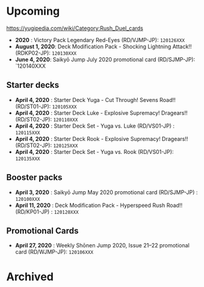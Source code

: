 # Upcoming
https://yugipedia.com/wiki/Category:Rush_Duel_cards

- **2020** : Victory Pack Legendary Red-Eyes (RD/VJMP-JP): `120126XXX`
- **August 1, 2020**: Deck Modification Pack - Shocking Lightning Attack!! (RDKP02-JP): `120130XXX`
- **June 4, 2020**: Saikyō Jump July 2020 promotional card (RD/SJMP-JP): `120140XXX

## Starter decks
- **April 4, 2020** : Starter Deck Yuga - Cut Through! Sevens Road!! (RD/ST01-JP): `120105XXX`
- **April 4, 2020** : Starter Deck Luke - Explosive Supremacy! Dragears!! (RD/ST02-JP): `120110XXX`
- **April 4, 2020** : Starter Deck Set - Yuga vs. Luke (RD/VS01-JP) : `120115XXX`
- **April 4, 2020** : Starter Deck Rook - Explosive Supremacy! Dragears!! (RD/ST02-JP): `120125XXX`
- **April 4, 2020** : Starter Deck Set - Yuga vs. Rook (RD/VS01-JP): `120135XXX`

## Booster packs
- **April 3, 2020** : Saikyō Jump May 2020 promotional card (RD/SJMP-JP) : `120100XXX`
- **April 11, 2020** : Deck Modification Pack - Hyperspeed Rush Road!! (RD/KP01-JP) : `120120XXX`

## Promotional Cards
- **April 27, 2020** : Weekly Shōnen Jump 2020, Issue 21–22 promotional card (RD/WJMP-JP): `120106XXX`

# Archived
